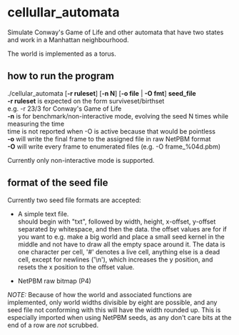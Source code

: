 # cellullar\_automata
Simulate Conway's Game of Life and other automata
that have two states and work in a Manhattan
neighbourhood.

The world is implemented as a torus.

## how to run the program
./cellular\_automata \[**-r ruleset**\] \[**-n N**\] \[**-o file** | **-O fmt**\] **seed\_file**  
	**-r ruleset** is expected on the form surviveset/birthset  
	   e.g. -r 23/3 for Conway's Game of Life  
	**-n** is for benchmark/non-interactive mode, evolving the seed N times while measuring the time  
	   time is not reported when -O is active because that would be pointless  
	**-o** will write the final frame to the assigned file in raw NetPBM format  
	**-O** will write every frame to enumerated files (e.g. -O frame_%04d.pbm)  

Currently only non-interactive mode is supported.

## format of the seed file
Currently two seed file formats are accepted:

* A simple text file.  
should begin with "txt", followed by width, height, x-offset, y-offset separated by whitespace,
and then the data. the offset values are for if you want to e.g. make a big world and place a small
seed kernel in the middle and not have to draw all the empty space around it. The data is one character
per cell, '#' denotes a live cell, anything else is a dead cell, except for newlines ('\n'), which
increases the y position, and resets the x position to the offset value.

* NetPBM raw bitmap (P4)

*NOTE:* Because of how the world and associated functions are implemented, only world widths divisible
by eight are possible, and any seed file not conforming with this will have the width rounded up.
This is especially imported when using NetPBM seeds, as any don't care bits at the end of a row
are *not* scrubbed.
